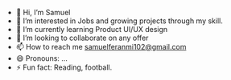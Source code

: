 - 👋 Hi, I’m Samuel
- 👀 I’m interested in Jobs and growing projects through my skill.
- 🌱 I’m currently learning Product UI/UX design 
- 💞️ I’m looking to collaborate on any offer
- 📫 How to reach me samuelferanmi102@gmail.com
- 😄 Pronouns: ...
- ⚡ Fun fact: Reading, football.

<!---
Sammyofweb3/Sammyofweb3 is a ✨ special ✨ repository because its `README.md` (this file) appears on your GitHub profile.
You can click the Preview link to take a look at your changes.
--->
